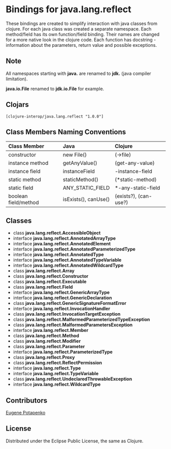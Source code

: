 # Bindings for java.lang.reflect

These bindings are created to simplify interaction with java classes from clojure.
For each java class was created a separate namespace.
Each method/field has its own function/field binding.
Their names are changed for a more native look in the clojure code. Each function has docstring - information about the parameters, return value and possible exceptions.

## Note

All namespaces starting with **java.** are renamed to **jdk.** (java compiler limitation). 

**java.io.File** renamed to **jdk.io.File** for example. 




## Clojars

```
[clojure-interop/java.lang.reflect "1.0.0"]
```

## Class Members Naming Conventions

| Class Member | Java | Clojure |
|:--|:--|:--|
| constructor | new File() | (->file) |
| instance method | getAnyValue() | (get-any-value) |
| instance field | instanceField | -instance-field |
| static method | staticMethod() | (*static-method) |
| static field | ANY_STATIC_FIELD | *-any-static-field |
| boolean field/method | isExists(), canUse() | (exists?), (can-use?) |

## Classes

- class **java.lang.reflect.AccessibleObject**
- interface **java.lang.reflect.AnnotatedArrayType**
- interface **java.lang.reflect.AnnotatedElement**
- interface **java.lang.reflect.AnnotatedParameterizedType**
- interface **java.lang.reflect.AnnotatedType**
- interface **java.lang.reflect.AnnotatedTypeVariable**
- interface **java.lang.reflect.AnnotatedWildcardType**
- class **java.lang.reflect.Array**
- class **java.lang.reflect.Constructor**
- class **java.lang.reflect.Executable**
- class **java.lang.reflect.Field**
- interface **java.lang.reflect.GenericArrayType**
- interface **java.lang.reflect.GenericDeclaration**
- class **java.lang.reflect.GenericSignatureFormatError**
- interface **java.lang.reflect.InvocationHandler**
- class **java.lang.reflect.InvocationTargetException**
- class **java.lang.reflect.MalformedParameterizedTypeException**
- class **java.lang.reflect.MalformedParametersException**
- interface **java.lang.reflect.Member**
- class **java.lang.reflect.Method**
- class **java.lang.reflect.Modifier**
- class **java.lang.reflect.Parameter**
- interface **java.lang.reflect.ParameterizedType**
- class **java.lang.reflect.Proxy**
- class **java.lang.reflect.ReflectPermission**
- interface **java.lang.reflect.Type**
- interface **java.lang.reflect.TypeVariable**
- class **java.lang.reflect.UndeclaredThrowableException**
- interface **java.lang.reflect.WildcardType**

## Contributors

[Eugene Potapenko](https://github.com/potapenko/)

## License

Distributed under the Eclipse Public License, the same as Clojure.
